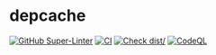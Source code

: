 # depcache

[![GitHub Super-Linter](https://github.com/qawatake/depcache/actions/workflows/linter.yml/badge.svg)](https://github.com/super-linter/super-linter)
[![CI](https://github.com/qawatake/depcache/actions/workflows/ci.yml/badge.svg)](https://github.com/qawatake/depcache/actions/workflows/ci.yml)
[![Check dist/](https://github.com/qawatake/depcache/actions/workflows/check-dist.yml/badge.svg)](https://github.com/qawatake/depcache/actions/workflows/check-dist.yml)
[![CodeQL](https://github.com/qawatake/depcache/actions/workflows/codeql-analysis.yml/badge.svg)](https://github.com/qawatake/depcache/actions/workflows/codeql-analysis.yml)
